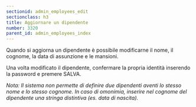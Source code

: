 ```yaml
---
sectionid: admin_employees_edit
sectionclass: h3
title: Aggiornare un dipendente
number: 3320
parent_id: admin_employees_index
---
```

Quando si aggiorna un dipendente è possibile modificarne il nome, il cognome, la data di assunzione e le mansioni. 

Una volta modificato il dipendente, confermare la propria identità inserendo la password e premere SALVA.

_Nota: Il sistema non permette di definire due dipendenti aventi lo stesso nome e lo stesso cognome. In caso di omonimia, inserire nel cognome del dipendente una stringa distintiva (es. data di nascita)._

